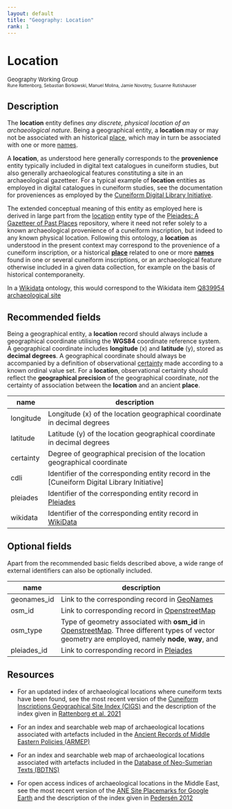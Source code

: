 ```yaml
---
layout: default
title: "Geography: Location"
rank: 1
---
```



# Location
<p><font size=2>Geography Working Group</font><br><font size=1>Rune Rattenborg, Sebastian Borkowski, Manuel Molina, Jamie Novotny, Susanne Rutishauser</font></p>

## Description
The **location** entity defines _any discrete, physical location of an archaeological nature_. Being a geographical entity, a **location** may or may not be associated with an historical [place](./geography_place.md), which may in turn be associated with one or more [names](./geography_name.md).

A **location**, as understood here generally corresponds to the **provenience** entity typically included in digital text catalogues in cuneiform studies, but also generally archaeological features constituting a site in an archaeological gazetteer. For a typical example of **location** entities as employed in digital catalogues in cuneiform studies, see the documentation for proveniences as employed by the [Cuneiform Digital Library Initiative](https://cdli.mpiwg-berlin.mpg.de/proveniences).

The extended conceptual meaning of this entity as employed here is derived in large part from the [location](https://pleiades.stoa.org/help/conceptual-overview) entity type of the [Pleiades: A Gazetteer of Past Places](pleiades.stoa.org) repository, where it need not refer solely to a known archaeological provenience of a cuneiform inscription, but indeed to any known physical location. Following this ontology, a **location** as understood in the present context may correspond to the provenience of a cuneiform inscription, or a historical [**place**](./geography_place.md) related to one or more [**names**](./geography_name.md) found in one or several cuneiform inscriptions, or an archaeological feature otherwise included in a given data collection, for example on the basis of historical contemporaneity.

In a [Wikidata](https://www.wikidata.org/) ontology, this would correspond to the Wikidata item [Q839954 archaeological site](https://www.wikidata.org/wiki/Q839954)

## Recommended fields
Being a geographical entity, a **location** record should always include a geographical coordinate utilising the **WGS84** coordinate reference system. A geographical coordinate includes **longitude** (x) and **latitude** (y), stored as **decimal degrees**. A geographical coordinate should always be accompanied by a definition of observational [certainty](./utility_certainty.md) made according to a known ordinal value set. For a **location**, observational certainty should reflect the **geographical precision** of the geographical coordinate, _not_ the certainty of association between the **location** and an ancient **place**.

name | description
-----|---------------
longitude | Longitude (x) of the location geographical coordinate in decimal degrees
latitude | Latitude (y) of the location geographical coordinate in decimal degrees
certainty | Degree of geographical precision of the location geographical coordinate
cdli | Identifier of the corresponding entity record in the [Cuneiform Digital Library Initiative]
pleiades | Identifier of the corresponding entity record in [Pleiades](pleiades.stoa.org)
wikidata | Identifier of the corresponding entity record in [WikiData](http://wikidata.org)

## Optional fields
Apart from the recommended basic fields described above, a wide range of external identifiers can also be optionally included. 

name | description
-----|--------------
geonames_id | Link to the corresponding record in [GeoNames](http://geonames.org)
osm_id | Link to corresponding record in [OpenstreetMap](http://openstreetmap.org)
osm_type | Type of geometry associated with **osm_id** in [OpenstreetMap](http://openstreetmap.org). Three different types of vector geometry are employed, namely **node**, **way**, and 
pleiades_id | Link to corresponding record in [Pleiades](pleiades.stoa.org)


## Resources
* For an updated index of archaeological locations where cuneiform texts have been found, see the most recent version of the [Cuneiform Inscriptions Geographical Site Index (CIGS)]() and the description of the index given in [Rattenborg et al. 2021](http://www.cdli.ucla.edu/pubs/cdlj/2021/cdlj2021_001.html)

* For an index and searchable web map of archaeological locations associated with artefacts included in the [Ancient Records of Middle Eastern Policies (ARMEP)]()

* For an index and searchable web map of archaeological locations associated with artefacts included in the [Database of Neo-Sumerian Texts (BDTNS)]()

* For open access indices of archaeological locations in the Middle East, see the most recent version of the [ANE Site Placemarks for Google Earth](https://zenodo.org/record/6384045) and the description of the index given in [Pedersén 2012]()
